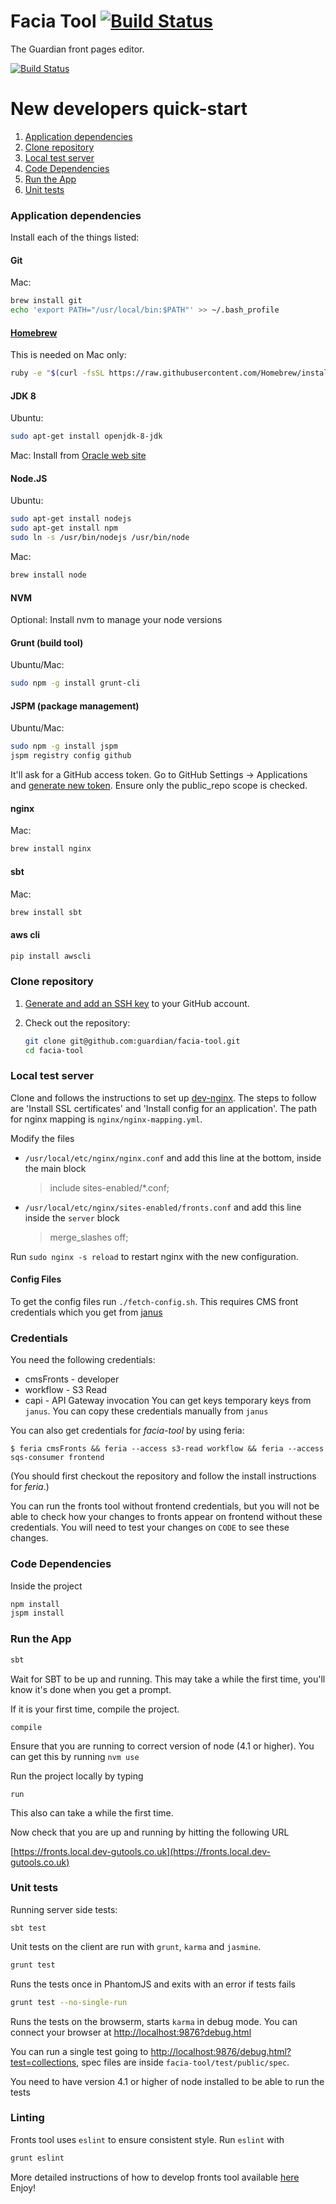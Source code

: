 Facia Tool [![Build Status](https://travis-ci.org/guardian/facia-tool.svg?branch=master)](https://travis-ci.org/guardian/facia-tool)
==========
The Guardian front pages editor.

[![Build Status](https://travis-ci.org/guardian/facia-tool.svg?branch=master)](https://travis-ci.org/guardian/facia-tool)

New developers quick-start
===========================

1. [Application dependencies](#application-dependencies)
1. [Clone repository](#clone-repository)
1. [Local test server](#local-test-server)
1. [Code Dependencies](#code-dependencies)
1. [Run the App](#run-the-app)
1. [Unit tests](#unit-tests)


### Application dependencies

Install each of the things listed:

#### Git

Mac:
```bash
brew install git
echo 'export PATH="/usr/local/bin:$PATH"' >> ~/.bash_profile
```

#### [Homebrew](http://brew.sh/)

This is needed on Mac only:
```bash
ruby -e "$(curl -fsSL https://raw.githubusercontent.com/Homebrew/install/master/install)"
```

#### JDK 8

Ubuntu:
```bash
sudo apt-get install openjdk-8-jdk
```

Mac: Install from [Oracle web site](http://www.oracle.com/technetwork/java/javase/downloads/jdk8-downloads-2133151.html)

#### Node.JS

Ubuntu:
```bash
sudo apt-get install nodejs
sudo apt-get install npm
sudo ln -s /usr/bin/nodejs /usr/bin/node
```

Mac:
```bash
brew install node
```

#### NVM
Optional: Install nvm to manage your node versions

#### Grunt (build tool)

Ubuntu/Mac:
```bash
sudo npm -g install grunt-cli
```

#### JSPM (package management)

Ubuntu/Mac:
```bash
sudo npm -g install jspm
jspm registry config github
```

It'll ask for a GitHub access token. Go to GitHub Settings -> Applications and [generate new token](https://github.com/settings/tokens/new). Ensure only the public_repo scope is checked.

#### nginx

Mac:
```bash
brew install nginx
```

#### sbt

Mac:
```bash
brew install sbt
```

#### aws cli
```bash
pip install awscli
```



### Clone repository
1. [Generate and add an SSH key](https://help.github.com/articles/generating-ssh-keys) to your GitHub account.
1. Check out the repository:

    ```bash
    git clone git@github.com:guardian/facia-tool.git
    cd facia-tool
    ```



### Local test server

Clone and follows the instructions to set up [dev-nginx](https://github.com/guardian/dev-nginx). The steps to follow are 'Install SSL certificates' and 'Install config for an application'. The path for nginx mapping is `nginx/nginx-mapping.yml`.

Modify the files

* `/usr/local/etc/nginx/nginx.conf` and add this line at the bottom, inside the main block

   > include sites-enabled/*.conf;

* `/usr/local/etc/nginx/sites-enabled/fronts.conf` and add this line inside the `server` block

   > merge_slashes off;

Run `sudo nginx -s reload` to restart nginx with the new configuration.


#### Config Files

To get the config files run `./fetch-config.sh`. This requires CMS front credentials which you get from [janus](https://janus.gutools.co.uk)

### Credentials

You need the following credentials:
- cmsFronts - developer
- workflow - S3 Read
- capi - API Gateway invocation
You can get keys temporary keys from `janus`. You can copy these credentials manually from `janus`

You can also get credentials for *facia-tool* by using feria:

```
$ feria cmsFronts && feria --access s3-read workflow && feria --access sqs-consumer frontend
```
(You should first checkout the repository and follow the install instructions for *feria*.)


You can run the fronts tool without frontend credentials, but you will not be able to check how your changes to fronts appear on frontend without
these credentials. You will need to test your changes on `CODE` to see these changes.

### Code Dependencies

Inside the project

```bash
npm install
jspm install
```

### Run the App

```bash
sbt
```

Wait for SBT to be up and running. This may take a while the first time, you'll know it's done when you get a prompt.

If it is your first time, compile the project.
```
compile
```

Ensure that you are running to correct version of node (4.1 or higher).
You can get this by running `nvm use`

Run the project locally by typing
```
run
```
This also can take a while the first time.

Now check that you are up and running by hitting the following URL

[https://fronts.local.dev-gutools.co.uk](https://fronts.local.dev-gutools.co.uk)


### Unit tests

Running server side tests:

```
sbt test
```

Unit tests on the client are run with `grunt`, `karma` and `jasmine`.

```bash
grunt test
```
Runs the tests once in PhantomJS and exits with an error if tests fails

```bash
grunt test --no-single-run
```
Runs the tests on the browserm, starts `karma` in debug mode. You can connect your browser at [http://localhost:9876?debug.html](http://localhost:9876?debug.html)

You can run a single test going to [http://localhost:9876/debug.html?test=collections](http://localhost:9876/debug.html?test=collections), spec files are inside `facia-tool/test/public/spec`.

You need to have version 4.1 or higher of node installed to be able to run the tests

### Linting

Fronts tool uses `eslint` to ensure consistent style. Run `eslint` with

```bash
grunt eslint
```

More detailed instructions of how to develop fronts tool available [here](./GUIDE_TO_FRONTS.md)
Enjoy!
